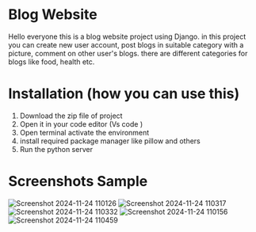 ﻿# Blog Website
 Hello everyone this is a blog website project using Django. in this project you can create new user account, post blogs in suitable category with a picture, comment on other user's blogs. there are different categories for blogs like food, health etc.

# Installation (how you can use this)
1.  Download the zip file of project
2.  Open it in your code editor (Vs code )
3.  Open terminal activate the environment
4.  install required package manager like pillow and others
5.  Run the python server

# Screenshots Sample
![Screenshot 2024-11-24 110126](https://github.com/user-attachments/assets/563f4d0e-c5e2-421b-8c15-8f8a8929a2ec)
![Screenshot 2024-11-24 110317](https://github.com/user-attachments/assets/6e06c903-fbe5-4a62-a53f-c3bc2ded8444)
![Screenshot 2024-11-24 110332](https://github.com/user-attachments/assets/064de365-099e-4764-a30e-c1b8b4a9e9c0)
![Screenshot 2024-11-24 110156](https://github.com/user-attachments/assets/4370ba65-85d9-42b7-ac2c-867a45576b55)
![Screenshot 2024-11-24 110459](https://github.com/user-attachments/assets/34a6a608-04c2-4734-80ed-8fb00fe6f49a)
